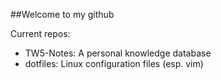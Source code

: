 ##Welcome to my github

Current repos:
* TW5-Notes: A personal knowledge database
* dotfiles: Linux configuration files (esp. vim)
